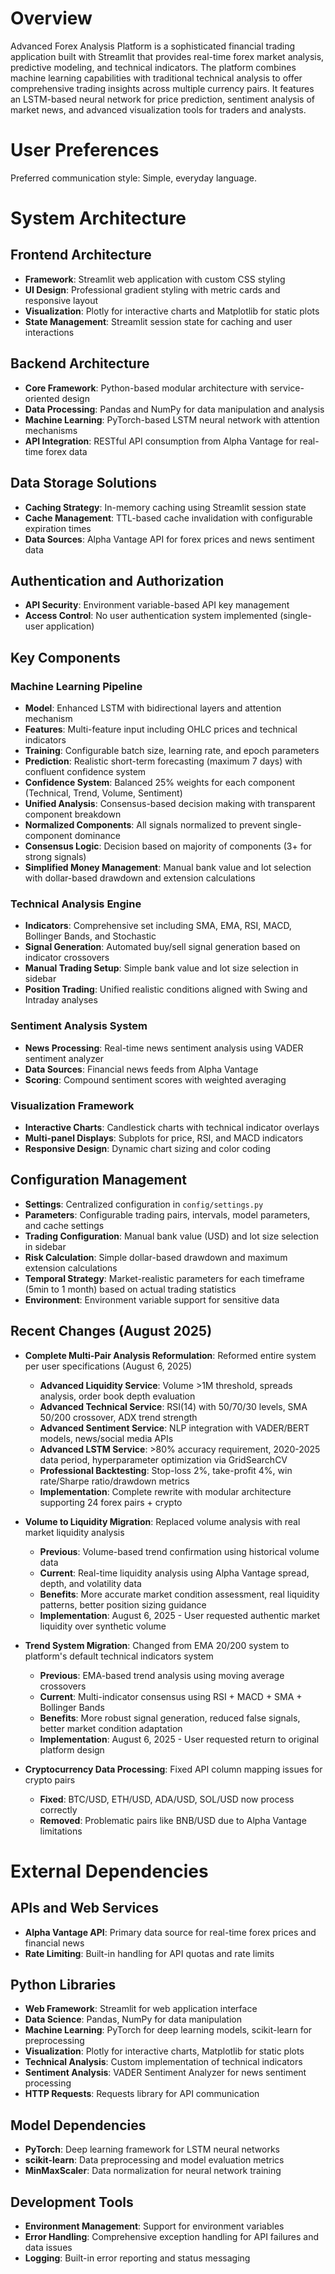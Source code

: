 # Overview

Advanced Forex Analysis Platform is a sophisticated financial trading application built with Streamlit that provides real-time forex market analysis, predictive modeling, and technical indicators. The platform combines machine learning capabilities with traditional technical analysis to offer comprehensive trading insights across multiple currency pairs. It features an LSTM-based neural network for price prediction, sentiment analysis of market news, and advanced visualization tools for traders and analysts.

# User Preferences

Preferred communication style: Simple, everyday language.

# System Architecture

## Frontend Architecture
- **Framework**: Streamlit web application with custom CSS styling
- **UI Design**: Professional gradient styling with metric cards and responsive layout
- **Visualization**: Plotly for interactive charts and Matplotlib for static plots
- **State Management**: Streamlit session state for caching and user interactions

## Backend Architecture
- **Core Framework**: Python-based modular architecture with service-oriented design
- **Data Processing**: Pandas and NumPy for data manipulation and analysis
- **Machine Learning**: PyTorch-based LSTM neural network with attention mechanisms
- **API Integration**: RESTful API consumption from Alpha Vantage for real-time forex data

## Data Storage Solutions
- **Caching Strategy**: In-memory caching using Streamlit session state
- **Cache Management**: TTL-based cache invalidation with configurable expiration times
- **Data Sources**: Alpha Vantage API for forex prices and news sentiment data

## Authentication and Authorization
- **API Security**: Environment variable-based API key management
- **Access Control**: No user authentication system implemented (single-user application)

## Key Components

### Machine Learning Pipeline
- **Model**: Enhanced LSTM with bidirectional layers and attention mechanism
- **Features**: Multi-feature input including OHLC prices and technical indicators
- **Training**: Configurable batch size, learning rate, and epoch parameters
- **Prediction**: Realistic short-term forecasting (maximum 7 days) with confluent confidence system
- **Confidence System**: Balanced 25% weights for each component (Technical, Trend, Volume, Sentiment)
- **Unified Analysis**: Consensus-based decision making with transparent component breakdown
- **Normalized Components**: All signals normalized to prevent single-component dominance
- **Consensus Logic**: Decision based on majority of components (3+ for strong signals)
- **Simplified Money Management**: Manual bank value and lot selection with dollar-based drawdown and extension calculations

### Technical Analysis Engine
- **Indicators**: Comprehensive set including SMA, EMA, RSI, MACD, Bollinger Bands, and Stochastic
- **Signal Generation**: Automated buy/sell signal generation based on indicator crossovers
- **Manual Trading Setup**: Simple bank value and lot size selection in sidebar
- **Position Trading**: Unified realistic conditions aligned with Swing and Intraday analyses

### Sentiment Analysis System
- **News Processing**: Real-time news sentiment analysis using VADER sentiment analyzer
- **Data Sources**: Financial news feeds from Alpha Vantage
- **Scoring**: Compound sentiment scores with weighted averaging

### Visualization Framework
- **Interactive Charts**: Candlestick charts with technical indicator overlays
- **Multi-panel Displays**: Subplots for price, RSI, and MACD indicators
- **Responsive Design**: Dynamic chart sizing and color coding

## Configuration Management
- **Settings**: Centralized configuration in `config/settings.py`
- **Parameters**: Configurable trading pairs, intervals, model parameters, and cache settings
- **Trading Configuration**: Manual bank value (USD) and lot size selection in sidebar
- **Risk Calculation**: Simple dollar-based drawdown and maximum extension calculations
- **Temporal Strategy**: Market-realistic parameters for each timeframe (5min to 1 month) based on actual trading statistics
- **Environment**: Environment variable support for sensitive data

## Recent Changes (August 2025)
- **Complete Multi-Pair Analysis Reformulation**: Reformed entire system per user specifications (August 6, 2025)
  - **Advanced Liquidity Service**: Volume >1M threshold, spreads analysis, order book depth evaluation
  - **Advanced Technical Service**: RSI(14) with 50/70/30 levels, SMA 50/200 crossover, ADX trend strength
  - **Advanced Sentiment Service**: NLP integration with VADER/BERT models, news/social media APIs
  - **Advanced LSTM Service**: >80% accuracy requirement, 2020-2025 data period, hyperparameter optimization via GridSearchCV
  - **Professional Backtesting**: Stop-loss 2%, take-profit 4%, win rate/Sharpe ratio/drawdown metrics
  - **Implementation**: Complete rewrite with modular architecture supporting 24 forex pairs + crypto

- **Volume to Liquidity Migration**: Replaced volume analysis with real market liquidity analysis
  - **Previous**: Volume-based trend confirmation using historical volume data
  - **Current**: Real-time liquidity analysis using Alpha Vantage spread, depth, and volatility data
  - **Benefits**: More accurate market condition assessment, real liquidity patterns, better position sizing guidance
  - **Implementation**: August 6, 2025 - User requested authentic market liquidity over synthetic volume

- **Trend System Migration**: Changed from EMA 20/200 system to platform's default technical indicators system
  - **Previous**: EMA-based trend analysis using moving average crossovers
  - **Current**: Multi-indicator consensus using RSI + MACD + SMA + Bollinger Bands
  - **Benefits**: More robust signal generation, reduced false signals, better market condition adaptation
  - **Implementation**: August 6, 2025 - User requested return to original platform design

- **Cryptocurrency Data Processing**: Fixed API column mapping issues for crypto pairs
  - **Fixed**: BTC/USD, ETH/USD, ADA/USD, SOL/USD now process correctly
  - **Removed**: Problematic pairs like BNB/USD due to Alpha Vantage limitations

# External Dependencies

## APIs and Web Services
- **Alpha Vantage API**: Primary data source for real-time forex prices and financial news
- **Rate Limiting**: Built-in handling for API quotas and rate limits

## Python Libraries
- **Web Framework**: Streamlit for web application interface
- **Data Science**: Pandas, NumPy for data manipulation
- **Machine Learning**: PyTorch for deep learning models, scikit-learn for preprocessing
- **Visualization**: Plotly for interactive charts, Matplotlib for static plots
- **Technical Analysis**: Custom implementation of technical indicators
- **Sentiment Analysis**: VADER Sentiment Analyzer for news sentiment processing
- **HTTP Requests**: Requests library for API communication

## Model Dependencies
- **PyTorch**: Deep learning framework for LSTM neural networks
- **scikit-learn**: Data preprocessing and model evaluation metrics
- **MinMaxScaler**: Data normalization for neural network training

## Development Tools
- **Environment Management**: Support for environment variables
- **Error Handling**: Comprehensive exception handling for API failures and data issues
- **Logging**: Built-in error reporting and status messaging